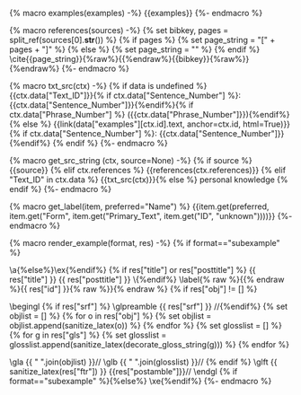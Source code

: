 {% macro examples(examples) -%}
{{examples}}
{%- endmacro %}

{% macro references(sources) -%}
{% set bibkey, pages = split_ref(sources[0].__str__()) %}
{% if pages %}
{% set page_string = "[" + pages + "]" %}
{% else %}
{% set page_string = "" %}
{% endif %}
\cite{{page_string}}{%raw%}{{%endraw%}{{bibkey}}{%raw%}}{%endraw%}
{%- endmacro %}

{% macro txt_src(ctx) -%}
{% if data is undefined %}
{{ctx.data["Text_ID"]}}{% if ctx.data["Sentence_Number"] %}: {{ctx.data["Sentence_Number"]}}{%endif%}{% if ctx.data["Phrase_Number"] %} ({{ctx.data["Phrase_Number"]}}){%endif%}
{% else %}
{{link(data["examples"][ctx.id].text, anchor=ctx.id, html=True)}}{% if ctx.data["Sentence_Number"] %}: {{ctx.data["Sentence_Number"]}}{%endif%}
{% endif %}
{%- endmacro %}

{% macro get_src_string (ctx, source=None) -%}
{% if source %}
{{source}}
{% elif ctx.references %}
{{references(ctx.references)}}
{% elif "Text_ID" in ctx.data %}
{{txt_src(ctx)}}{% else %}
personal knowledge
{% endif %}
{%- endmacro %}

{% macro get_label(item, preferred="Name") %}
{{item.get(preferred, item.get("Form", item.get("Primary_Text", item.get("ID", "unknown"))))}}
{%- endmacro %}

{% macro render_example(format, res) -%}
{% if format=="subexample" %}

\a{%else%}\ex{%endif%} {% if res["title"] or res["posttitle"] %} {{ res["title"] }} {{ res["posttitle"] }} \\{%endif%}
\label{% raw %}{{% endraw %}{{ res["id"] }}{% raw %}}{% endraw %}
{% if res["obj"] != [] %}

\begingl {% if res["srf"] %}
\glpreamble {{ res["srf"] }} //{%endif%}
    {% set objlist = [] %}
    {% for o in res["obj"] %}
        {% set objlist = objlist.append(sanitize_latex(o)) %}
    {% endfor %}
    {% set glosslist = [] %}
    {% for g in res["gls"] %}
        {% set glosslist = glosslist.append(sanitize_latex(decorate_gloss_string(g))) %}
    {% endfor %}

\gla {{ " ".join(objlist) }}//
\glb {{ " ".join(glosslist) }}//
{% endif %}
\glft {{ sanitize_latex(res["ftr"]) }} {{res["postamble"]}}//
\endgl
{% if format=="subexample" %}{%else%}
\xe{%endif%}
{%- endmacro %}

